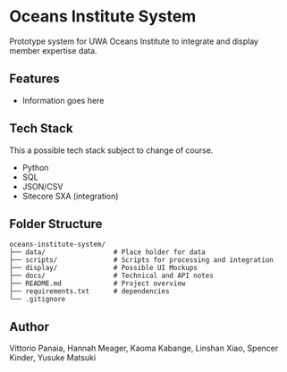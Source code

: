 # Oceans Institute System

Prototype system for UWA Oceans Institute to integrate and display member expertise data.

## Features
- Information goes here

## Tech Stack
This a possible tech stack subject to change of course.
- Python
- SQL
- JSON/CSV
- Sitecore SXA (integration)

## Folder Structure
```
oceans-institute-system/
├── data/                 # Place holder for data
├── scripts/              # Scripts for processing and integration
├── display/              # Possible UI Mockups
├── docs/                 # Technical and API notes
├── README.md             # Project overview
├── requirements.txt      # dependencies
└── .gitignore
```

## Author
Vittorio Panaia, Hannah Meager, Kaoma Kabange, Linshan Xiao, Spencer Kinder, Yusuke Matsuki

